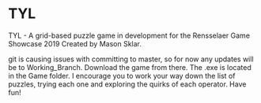 # TYL
TYL - A grid-based puzzle game in development for the Rensselaer Game Showcase 2019
Created by Mason Sklar.

git is causing issues with committing to master, so for now any updates will be to Working_Branch. Download the game from there.
The .exe is located in the Game folder. I encourage you to work your way down the list of puzzles, 
trying each one and exploring the quirks of each operator. Have fun!
